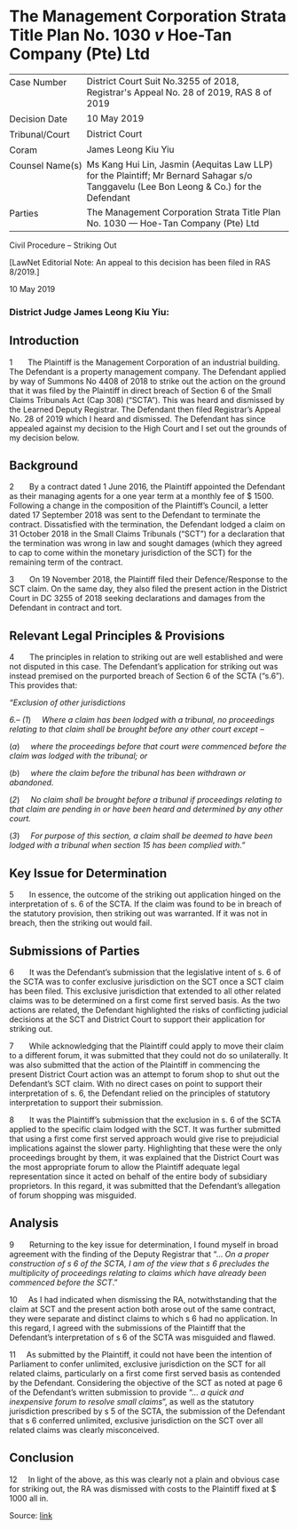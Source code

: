 # The Management Corporation Strata Title Plan No. 1030 _v_ Hoe-Tan Company (Pte) Ltd  

<table id="info-table"><tbody><tr class="info-row"><td class="txt-label" style="padding: 4px 0px; white-space: nowrap" valign="top">Case Number</td><td class="txt-body">District Court Suit No.3255 of 2018, Registrar's Appeal No. 28 of 2019, RAS 8 of 2019</td></tr><tr class="info-row"><td class="txt-label" style="padding: 4px 0px; white-space: nowrap" valign="top">Decision Date</td><td class="txt-body">10 May 2019</td></tr><tr class="info-row"><td class="txt-label" style="padding: 4px 0px; white-space: nowrap" valign="top">Tribunal/Court</td><td class="txt-body">District Court</td></tr><tr class="info-row"><td class="txt-label" style="padding: 4px 0px; white-space: nowrap" valign="top">Coram</td><td class="txt-body">James Leong Kiu Yiu</td></tr><tr class="info-row"><td class="txt-label" style="padding: 4px 0px; white-space: nowrap" valign="top">Counsel Name(s)</td><td class="txt-body">Ms Kang Hui Lin, Jasmin (Aequitas Law LLP) for the Plaintiff; Mr Bernard Sahagar s/o Tanggavelu (Lee Bon Leong &amp; Co.) for the Defendant</td></tr><tr class="info-row"><td class="txt-label" style="padding: 4px 0px; white-space: nowrap" valign="top">Parties</td><td class="txt-body">The Management Corporation Strata Title Plan No. 1030 — Hoe-Tan Company (Pte) Ltd</td></tr></tbody></table>

Civil Procedure – Striking Out

\[LawNet Editorial Note: An appeal to this decision has been filed in RAS 8/2019.\]

10 May 2019

### District Judge James Leong Kiu Yiu:

## Introduction

1       The Plaintiff is the Management Corporation of an industrial building. The Defendant is a property management company. The Defendant applied by way of Summons No 4408 of 2018 to strike out the action on the ground that it was filed by the Plaintiff in direct breach of Section 6 of the Small Claims Tribunals Act (Cap 308) (“SCTA”). This was heard and dismissed by the Learned Deputy Registrar. The Defendant then filed Registrar’s Appeal No. 28 of 2019 which I heard and dismissed. The Defendant has since appealed against my decision to the High Court and I set out the grounds of my decision below.

## Background

2       By a contract dated 1 June 2016, the Plaintiff appointed the Defendant as their managing agents for a one year term at a monthly fee of $ 1500. Following a change in the composition of the Plaintiff’s Council, a letter dated 17 September 2018 was sent to the Defendant to terminate the contract. Dissatisfied with the termination, the Defendant lodged a claim on 31 October 2018 in the Small Claims Tribunals (“SCT”) for a declaration that the termination was wrong in law and sought damages (which they agreed to cap to come within the monetary jurisdiction of the SCT) for the remaining term of the contract.

3       On 19 November 2018, the Plaintiff filed their Defence/Response to the SCT claim. On the same day, they also filed the present action in the District Court in DC 3255 of 2018 seeking declarations and damages from the Defendant in contract and tort.

## Relevant Legal Principles & Provisions

4       The principles in relation to striking out are well established and were not disputed in this case. The Defendant’s application for striking out was instead premised on the purported breach of Section 6 of the SCTA (“s.6”). This provides that:

_“Exclusion of other jurisdictions_

_6.– (1_)     _Where a claim has been lodged with a tribunal, no proceedings relating to that claim shall be brought before any other court except –_

(_a_)     _where the proceedings before that court were commenced before the claim was lodged with the tribunal; or_

(_b_)     _where the claim before the tribunal has been withdrawn or abandoned._

(_2_)     _No claim shall be brought before a tribunal if proceedings relating to that claim are pending in or have been heard and determined by any other court._

(_3_)     _For purpose of this section, a claim shall be deemed to have been lodged with a tribunal when section 15 has been complied with.”_

## Key Issue for Determination

5       In essence, the outcome of the striking out application hinged on the interpretation of s. 6 of the SCTA. If the claim was found to be in breach of the statutory provision, then striking out was warranted. If it was not in breach, then the striking out would fail.

## Submissions of Parties

6       It was the Defendant’s submission that the legislative intent of s. 6 of the SCTA was to confer exclusive jurisdiction on the SCT once a SCT claim has been filed. This exclusive jurisdiction that extended to all other related claims was to be determined on a first come first served basis. As the two actions are related, the Defendant highlighted the risks of conflicting judicial decisions at the SCT and District Court to support their application for striking out.

7       While acknowledging that the Plaintiff could apply to move their claim to a different forum, it was submitted that they could not do so unilaterally. It was also submitted that the action of the Plaintiff in commencing the present District Court action was an attempt to forum shop to shut out the Defendant’s SCT claim. With no direct cases on point to support their interpretation of s. 6, the Defendant relied on the principles of statutory interpretation to support their submission.

8       It was the Plaintiff’s submission that the exclusion in s. 6 of the SCTA applied to the specific claim lodged with the SCT. It was further submitted that using a first come first served approach would give rise to prejudicial implications against the slower party. Highlighting that these were the only proceedings brought by them, it was explained that the District Court was the most appropriate forum to allow the Plaintiff adequate legal representation since it acted on behalf of the entire body of subsidiary proprietors. In this regard, it was submitted that the Defendant’s allegation of forum shopping was misguided.

## Analysis

9       Returning to the key issue for determination, I found myself in broad agreement with the finding of the Deputy Registrar that “… _On a proper construction of s 6 of the SCTA, I am of the view that s 6 precludes the multiplicity of proceedings relating to claims which have already been commenced before the SCT_.”

10     As I had indicated when dismissing the RA, notwithstanding that the claim at SCT and the present action both arose out of the same contract, they were separate and distinct claims to which s 6 had no application. In this regard, I agreed with the submissions of the Plaintiff that the Defendant’s interpretation of s 6 of the SCTA was misguided and flawed.

11     As submitted by the Plaintiff, it could not have been the intention of Parliament to confer unlimited, exclusive jurisdiction on the SCT for all related claims, particularly on a first come first served basis as contended by the Defendant. Considering the objective of the SCT as noted at page 6 of the Defendant’s written submission to provide “… _a quick and inexpensive forum to resolve small claims_”, as well as the statutory jurisdiction prescribed by s 5 of the SCTA, the submission of the Defendant that s 6 conferred unlimited, exclusive jurisdiction on the SCT over all related claims was clearly misconceived.

## Conclusion

12     In light of the above, as this was clearly not a plain and obvious case for striking out, the RA was dismissed with costs to the Plaintiff fixed at $ 1000 all in.


Source: [link](https://www.lawnet.sg:443/lawnet/web/lawnet/free-resources?p_p_id=freeresources_WAR_lawnet3baseportlet&p_p_lifecycle=1&p_p_state=normal&p_p_mode=view&_freeresources_WAR_lawnet3baseportlet_action=openContentPage&_freeresources_WAR_lawnet3baseportlet_docId=%2FJudgment%2F23150-SSP.xml)